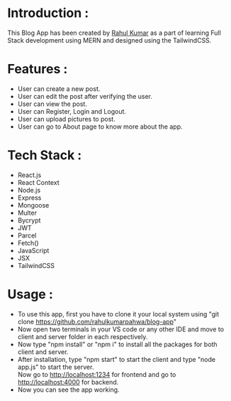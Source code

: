 # Introduction : 
This Blog App has been created by [Rahul Kumar](https://linkedin.com/in/rahulkumarpahwa) as a part of learning Full Stack development using MERN and designed using the TailwindCSS.

# Features :
- User can create a new post.
- User can edit the post after verifying the user.
- User can view the post.
- User can Register, Login and Logout.
- User can upload pictures to post.
- User can go to About page to know more about the app.

# Tech Stack :
- React.js
- React Context
- Node.js
- Express
- Mongoose
- Multer
- Bycrypt
- JWT
- Parcel
- Fetch()
- JavaScript
- JSX
- TailwindCSS

# Usage : 
- To use this app, first you have to clone it your local system using "git clone https://github.com/rahulkumarpahwa/blog-app"
- Now open two terminals in your VS code or any other IDE and move to client and server folder in each respectively.
- Now type "npm install" or "npm i" to install all the packages for both client and server.
- After installation, type "npm start" to start the client and type "node app.js" to start the server.  
 Now go to [http://localhost:1234](http://localhost:1234) for frontend and go to [http://localhost:4000](http://localhost:4000) for backend.
- Now you can see the app working.
